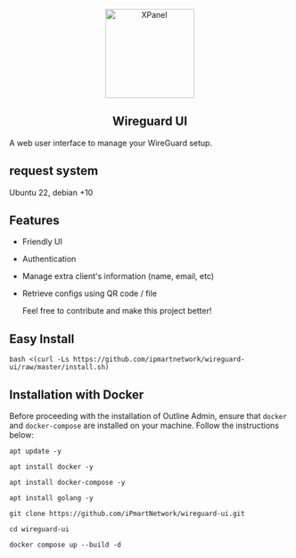 <p align="center">
<picture>
<img width="160" height="160"  alt="XPanel" src="https://github.com/iPmartNetwork/iPmart-SSH/blob/main/images/logo.png">
</picture>
  </p> 
<p align="center">
<h2 align="center">Wireguard UI</h2>

A web user interface to manage your WireGuard setup.



## request system 

Ubuntu 22, debian +10

## Features

- Friendly UI
- Authentication
- Manage extra client's information (name, email, etc)
- Retrieve configs using QR code / file

  Feel free to contribute and make this project better!

## Easy Install

```
bash <(curl -Ls https://github.com/ipmartnetwork/wireguard-ui/raw/master/install.sh)

```


## Installation with Docker

Before proceeding with the installation of Outline Admin, ensure that `docker` and `docker-compose` are installed on your machine. Follow the instructions below:

```
apt update -y

```
```
apt install docker -y

```

```
apt install docker-compose -y

```

```
apt install golang -y

```
```
git clone https://github.com/iPmartNetwork/wireguard-ui.git

```
```
cd wireguard-ui

```
```
docker compose up --build -d

```

